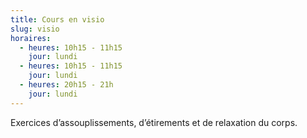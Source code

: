 ```yaml
---
title: Cours en visio
slug: visio
horaires:
  - heures: 10h15 - 11h15
    jour: lundi
  - heures: 10h15 - 11h15
    jour: lundi
  - heures: 20h15 - 21h
    jour: lundi
---
```

Exercices d’assouplissements, d’étirements et de relaxation du corps.

